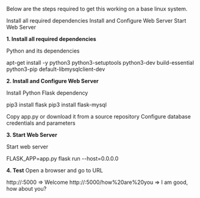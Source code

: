 Below are the steps required to get this working on a base linux system.

Install all required dependencies
Install and Configure Web Server
Start Web Server

**1. Install all required dependencies**

Python and its dependencies

apt-get install -y python3 python3-setuptools python3-dev build-essential python3-pip default-libmysqlclient-dev

**2. Install and Configure Web Server**

Install Python Flask dependency

pip3 install flask
pip3 install flask-mysql

Copy app.py or download it from a source repository
Configure database credentials and parameters

**3. Start Web Server**

Start web server

FLASK_APP=app.py flask run --host=0.0.0.0

**4. Test**
Open a browser and go to URL

http://<IP>:5000                            => Welcome
http://<IP>:5000/how%20are%20you            => I am good, how about you?
